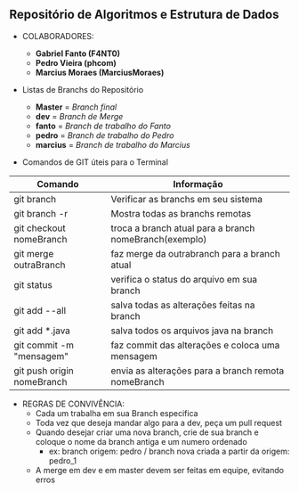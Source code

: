 ## Repositório de Algoritmos e Estrutura de Dados

* COLABORADORES:
	* **Gabriel Fanto (F4NT0)**
	* **Pedro Vieira (phcom)**
	* **Marcius Moraes (MarciusMoraes)**

* Listas de Branchs do Repositório
	* **Master** = _Branch final_
	* **dev** = _Branch de Merge_
	* **fanto** = _Branch de trabalho do Fanto_
	* **pedro** = _Branch de trabalho do Pedro_
	* **marcius** = _Branch de trabalho do Marcius_

* Comandos de GIT úteis para o Terminal

Comando|Informação|
-------|----------|
git branch|Verificar as branchs em seu sistema|
git branch -r | Mostra todas as branchs remotas
git checkout nomeBranch | troca a branch atual para a branch nomeBranch(exemplo)
git merge outraBranch | faz merge da outrabranch para a branch atual
git status | verifica o status do arquivo em sua branch
git add --all | salva todas as alterações feitas na branch
git add *.java | salva todos os arquivos java na branch
git commit -m "mensagem" | faz commit das alterações e coloca uma mensagem
git push origin nomeBranch | envia as alterações para a branch remota nomeBranch


* REGRAS DE CONVIVÊNCIA:
	* Cada um trabalha em sua Branch especifica
	* Toda vez que deseja mandar algo para a dev, peça um pull request
	* Quando desejar criar uma nova branch, crie de sua branch e coloque o nome da branch antiga e um numero ordenado
		* ex: branch origem: pedro / branch nova criada a partir da origem: pedro_1
	* A merge em dev e em master devem ser feitas em equipe, evitando erros
